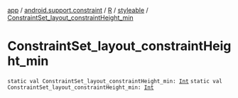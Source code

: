 [app](../../../index.md) / [android.support.constraint](../../index.md) / [R](../index.md) / [styleable](index.md) / [ConstraintSet_layout_constraintHeight_min](.)

# ConstraintSet_layout_constraintHeight_min

`static val ConstraintSet_layout_constraintHeight_min: `[`Int`](https://kotlinlang.org/api/latest/jvm/stdlib/kotlin/-int/index.html)
`static val ConstraintSet_layout_constraintHeight_min: `[`Int`](https://kotlinlang.org/api/latest/jvm/stdlib/kotlin/-int/index.html)